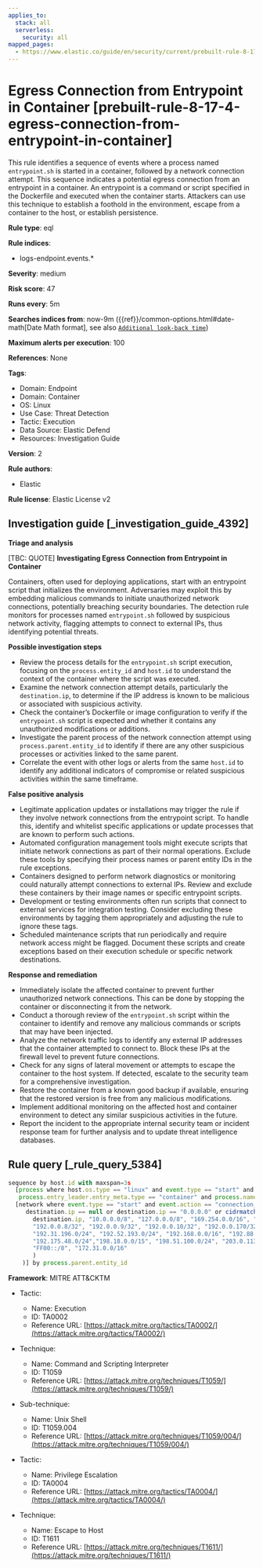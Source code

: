 ```yaml
---
applies_to:
  stack: all
  serverless:
    security: all
mapped_pages:
  - https://www.elastic.co/guide/en/security/current/prebuilt-rule-8-17-4-egress-connection-from-entrypoint-in-container.html
---
```


# Egress Connection from Entrypoint in Container [prebuilt-rule-8-17-4-egress-connection-from-entrypoint-in-container]

This rule identifies a sequence of events where a process named `entrypoint.sh` is started in a container, followed by a network connection attempt. This sequence indicates a potential egress connection from an entrypoint in a container. An entrypoint is a command or script specified in the Dockerfile and executed when the container starts. Attackers can use this technique to establish a foothold in the environment, escape from a container to the host, or establish persistence.

**Rule type**: eql

**Rule indices**:

* logs-endpoint.events.*

**Severity**: medium

**Risk score**: 47

**Runs every**: 5m

**Searches indices from**: now-9m ({{ref}}/common-options.html#date-math[Date Math format], see also [`Additional look-back time`](docs-content://solutions/security/detect-and-alert/create-detection-rule.md#rule-schedule))

**Maximum alerts per execution**: 100

**References**: None

**Tags**:

* Domain: Endpoint
* Domain: Container
* OS: Linux
* Use Case: Threat Detection
* Tactic: Execution
* Data Source: Elastic Defend
* Resources: Investigation Guide

**Version**: 2

**Rule authors**:

* Elastic

**Rule license**: Elastic License v2

## Investigation guide [_investigation_guide_4392]

**Triage and analysis**

[TBC: QUOTE]
**Investigating Egress Connection from Entrypoint in Container**

Containers, often used for deploying applications, start with an entrypoint script that initializes the environment. Adversaries may exploit this by embedding malicious commands to initiate unauthorized network connections, potentially breaching security boundaries. The detection rule monitors for processes named `entrypoint.sh` followed by suspicious network activity, flagging attempts to connect to external IPs, thus identifying potential threats.

**Possible investigation steps**

* Review the process details for the `entrypoint.sh` script execution, focusing on the `process.entity_id` and `host.id` to understand the context of the container where the script was executed.
* Examine the network connection attempt details, particularly the `destination.ip`, to determine if the IP address is known to be malicious or associated with suspicious activity.
* Check the container’s Dockerfile or image configuration to verify if the `entrypoint.sh` script is expected and whether it contains any unauthorized modifications or additions.
* Investigate the parent process of the network connection attempt using `process.parent.entity_id` to identify if there are any other suspicious processes or activities linked to the same parent.
* Correlate the event with other logs or alerts from the same `host.id` to identify any additional indicators of compromise or related suspicious activities within the same timeframe.

**False positive analysis**

* Legitimate application updates or installations may trigger the rule if they involve network connections from the entrypoint script. To handle this, identify and whitelist specific applications or update processes that are known to perform such actions.
* Automated configuration management tools might execute scripts that initiate network connections as part of their normal operations. Exclude these tools by specifying their process names or parent entity IDs in the rule exceptions.
* Containers designed to perform network diagnostics or monitoring could naturally attempt connections to external IPs. Review and exclude these containers by their image names or specific entrypoint scripts.
* Development or testing environments often run scripts that connect to external services for integration testing. Consider excluding these environments by tagging them appropriately and adjusting the rule to ignore these tags.
* Scheduled maintenance scripts that run periodically and require network access might be flagged. Document these scripts and create exceptions based on their execution schedule or specific network destinations.

**Response and remediation**

* Immediately isolate the affected container to prevent further unauthorized network connections. This can be done by stopping the container or disconnecting it from the network.
* Conduct a thorough review of the `entrypoint.sh` script within the container to identify and remove any malicious commands or scripts that may have been injected.
* Analyze the network traffic logs to identify any external IP addresses that the container attempted to connect to. Block these IPs at the firewall level to prevent future connections.
* Check for any signs of lateral movement or attempts to escape the container to the host system. If detected, escalate to the security team for a comprehensive investigation.
* Restore the container from a known good backup if available, ensuring that the restored version is free from any malicious modifications.
* Implement additional monitoring on the affected host and container environment to detect any similar suspicious activities in the future.
* Report the incident to the appropriate internal security team or incident response team for further analysis and to update threat intelligence databases.


## Rule query [_rule_query_5384]

```js
sequence by host.id with maxspan=3s
  [process where host.os.type == "linux" and event.type == "start" and event.action == "exec" and
   process.entry_leader.entry_meta.type == "container" and process.name == "entrypoint.sh"] by process.entity_id
  [network where event.type == "start" and event.action == "connection_attempted" and not (
     destination.ip == null or destination.ip == "0.0.0.0" or cidrmatch(
       destination.ip, "10.0.0.0/8", "127.0.0.0/8", "169.254.0.0/16", "172.16.0.0/12", "192.0.0.0/24", "192.0.0.0/29",
       "192.0.0.8/32", "192.0.0.9/32", "192.0.0.10/32", "192.0.0.170/32", "192.0.0.171/32", "192.0.2.0/24",
       "192.31.196.0/24", "192.52.193.0/24", "192.168.0.0/16", "192.88.99.0/24", "224.0.0.0/4", "100.64.0.0/10",
       "192.175.48.0/24","198.18.0.0/15", "198.51.100.0/24", "203.0.113.0/24", "240.0.0.0/4", "::1", "FE80::/10",
       "FF00::/8", "172.31.0.0/16"
       )
    )] by process.parent.entity_id
```

**Framework**: MITRE ATT&CKTM

* Tactic:

    * Name: Execution
    * ID: TA0002
    * Reference URL: [https://attack.mitre.org/tactics/TA0002/](https://attack.mitre.org/tactics/TA0002/)

* Technique:

    * Name: Command and Scripting Interpreter
    * ID: T1059
    * Reference URL: [https://attack.mitre.org/techniques/T1059/](https://attack.mitre.org/techniques/T1059/)

* Sub-technique:

    * Name: Unix Shell
    * ID: T1059.004
    * Reference URL: [https://attack.mitre.org/techniques/T1059/004/](https://attack.mitre.org/techniques/T1059/004/)

* Tactic:

    * Name: Privilege Escalation
    * ID: TA0004
    * Reference URL: [https://attack.mitre.org/tactics/TA0004/](https://attack.mitre.org/tactics/TA0004/)

* Technique:

    * Name: Escape to Host
    * ID: T1611
    * Reference URL: [https://attack.mitre.org/techniques/T1611/](https://attack.mitre.org/techniques/T1611/)




